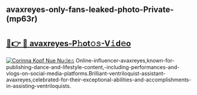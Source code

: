 ## avaxreyes-only-fans​-leaked-photo​-Private-(mp63r)


# <h2><a href="https://mediaupload.pro?title=avaxreyes&ref=git">🔗👉 🔴 avaxreyes-P𝚑ot𝚘𝚜-V𝚒d𝚎o</a></h2>

[![Corinna Kopf Nue Nu𝚍e𝚜](https://i.imgur.com/0qMVB7G.gif)](https://mediaupload.pro?title=avaxreyes&ref=git)
Online-influencer-avaxreyes,known-for-publishing-dance-and-lifestyle-content,-including-performances-and-vlogs-on-social-media-platforms.Brilliant-ventriloquist-assistant-avaxreyes,celebrated-for-their-exceptional-abilities-and-accomplishments-in-assisting-ventriloquists.  